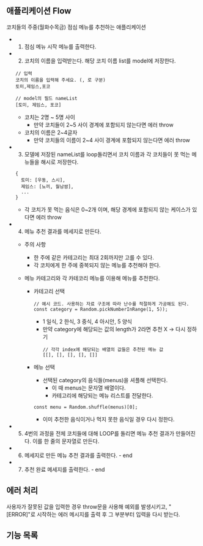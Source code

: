 ## 애플리케이션 Flow

코치들의 주중(월화수목금) 점심 메뉴를 추천하는 애플리케이션

- 1. 점심 메뉴 시작 메뉴를 출력한다.
- 2. 코치의 이름을 입력받는다. 해당 코치 이름 list를 model에 저장한다.
  ```
  // 입력
  코치의 이름을 입력해 주세요. (, 로 구분)
  토미,제임스,포코
  ```
  ```
  // model의 필드 nameList
  [토미, 제임스, 포코]
  ```
  - 코치는 2명 ~ 5명 사이
    - 만약 코치들이 2~5 사이 경계에 포함되지 않는다면 에러 throw
  - 코치의 이름은 2~4글자
    - 만약 코치들의 이름이 2~4 사이 경계에 포함되지 않는다면 에러 throw
- 3. 모델에 저장된 nameList를 loop돌리면서 코치 이름과 각 코치들이 못 먹는 메뉴들을 해시로 저장한다.
  ```
  {
    토미: [우동, 스시],
    제임스: [뇨끼, 월남쌈],
    ...
  }
  ```
  - 각 코치가 못 먹는 음식은 0~2개 이며, 해당 경계에 포함되지 않는 케이스가 있다면 에러 throw
- 4. 메뉴 추천 결과를 메세지로 만든다.

  - 주의 사항
    - 한 주에 같은 카테고리는 최대 2회까지만 고를 수 있다.
    - 각 코치에게 한 주에 중복되지 않는 메뉴를 추천해야 한다.
  - 메뉴 카테고리와 각 카테코리 메뉴를 이용해 메뉴를 추천한다.

    - 카테고리 선택

      ```
      // 예시 코드. 사용하는 자료 구조에 따라 난수를 적절하게 가공해도 된다.
      const category = Random.pickNumberInRange(1, 5));
      ```

      - 1 일식, 2 한식, 3 중식, 4 아시안, 5 양식
      - 만약 category에 해당되는 값의 length가 2라면 추천 X -> 다시 정하기
        ```
        // 각각 index에 해당되는 배열의 값들은 추천된 메뉴 값
        [[], [], [], [], []]
        ```

    - 메뉴 선택
      - 선택된 category의 음식들(menus)을 셔플해 선택한다.
        - 이 때 menus는 문자열 배열이다.
        - 카테고리에 해당되는 메뉴 리스트를 전달한다.
      ```
      const menu = Random.shuffle(menus)[0];
      ```
      - 이미 추천한 음식이거나 먹지 못한 음식일 경우 다시 정한다.

- 5. 4번의 과정을 전체 코치들에 대해 LOOP를 돌리면 메뉴 추천 결과가 만들어진다. 이를 한 줄의 문자열로 만든다.
- 6. 메세지로 만든 메뉴 추천 결과를 출력한다. - end
- 7. 추천 완료 메세지를 출력한다. - end

## 에러 처리

사용자가 잘못된 값을 입력한 경우 throw문을 사용해 예외를 발생시키고, "[ERROR]"로 시작하는 에러 메시지를 출력 후 그 부분부터 입력을 다시 받는다.

## 기능 목록
